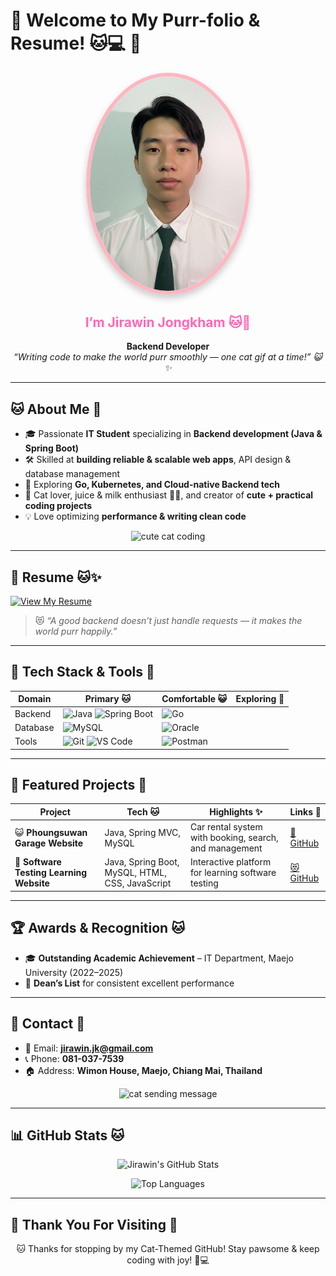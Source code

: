 # 🐾 Welcome to My Purr-folio & Resume! 🐱💻 🌸

<p align="center">
<img src="https://github.com/jirawin25460/jirawin25460/raw/main/profile.png"
     alt="Jirawin New Profile Picture"
     width="250"
     style="border-radius:50%; border:6px solid #FFB6C1; box-shadow:0 6px 12px rgba(0,0,0,0.2);"/>

</p>


<h2 align="center" style="color:#FF69B4;">I’m Jirawin Jongkham 🐱🐾</h2>

<p align="center">
  <strong>Backend Developer</strong><br/>
  <em>“Writing code to make the world purr smoothly — one cat gif at a time!” 😺✨</em>
</p>

---

## 🐱 About Me 🐾

- 🎓 Passionate **IT Student** specializing in **Backend development (Java & Spring Boot)**  
- 🛠 Skilled at **building reliable & scalable web apps**, API design & database management  
- 🌱 Exploring **Go, Kubernetes, and Cloud-native Backend tech**  
- 🐾 Cat lover, juice & milk enthusiast 🍹🥛, and creator of **cute + practical coding projects**  
- 💡 Love optimizing **performance & writing clean code**  

<p align="center">
  <img src="https://media.giphy.com/media/v6aOjy0Qo1fIA/giphy.gif" width="160" alt="cute cat coding"/>
</p>

---

## 📄 Resume 🐱✨

[![View My Resume](https://img.shields.io/badge/🐾%20View%20My%20Resume-FFB6C1?style=for-the-badge&logo=googledrive&logoColor=white)](https://drive.google.com/drive/u/0/folders/1kL14FrRxAjLkDPhZXxi1UVXTSrHmJcfA)

> 😻 *“A good backend doesn’t just handle requests — it makes the world purr happily.”*  

---

## 🧰 Tech Stack & Tools 🐾

<div align="center">

| Domain | Primary 🐱 | Comfortable 😺 | Exploring 🐾 |
|--------|------------|----------------|--------------|
| Backend | ![Java](https://img.shields.io/badge/Java-FF69B4?logo=java&logoColor=white) ![Spring Boot](https://img.shields.io/badge/Spring_Boot-FFB6C1?logo=springboot&logoColor=white) | ![Go](https://img.shields.io/badge/Go-ADD8E6?logo=go&logoColor=black) |  |
| Database |  ![MySQL](https://img.shields.io/badge/MySQL-87CEFA?logo=mysql&logoColor=white) | ![Oracle](https://img.shields.io/badge/Oracle-FF6347?logo=oracle&logoColor=white)  |  |
| Tools | ![Git](https://img.shields.io/badge/Git-FF4500?logo=git&logoColor=white) ![VS Code](https://img.shields.io/badge/VS_Code-6495ED?logo=visual-studio-code&logoColor=white) | ![Postman](https://img.shields.io/badge/Postman-FF8C69?logo=postman&logoColor=white)  |  |

</div>

---

## 📌 Featured Projects 🐾

| Project | Tech 🐱 | Highlights ✨ | Links 🐾 |
|---------|---------|--------------|----------|
| 😺 **Phoungsuwan Garage Website** | Java, Spring MVC, MySQL | Car rental system with booking, search, and management | [🐾 GitHub](https://github.com/jirawin25460/PhoungsuwanGarage) |
| 🐾 **Software Testing Learning Website** | Java, Spring Boot, MySQL, HTML, CSS, JavaScript | Interactive platform for learning software testing | [😻 GitHub](https://github.com/jirawin/agriclimate) |

---

## 🏆 Awards & Recognition 🐱

- 🎓 **Outstanding Academic Achievement** – IT Department, Maejo University (2022–2025)  
- 🐾 **Dean’s List** for consistent excellent performance  

---

## 💌 Contact 🐾

- 📧 Email: **jirawin.jk@gmail.com**  
- 📞 Phone: **081-037-7539**  
- 🏠 Address: **Wimon House, Maejo, Chiang Mai, Thailand**  

<p align="center">
  <img src="https://media.giphy.com/media/10dU7AN7xsi1I4/giphy.gif" width="100" alt="cat sending message"/>
</p>

---

## 📊 GitHub Stats 🐱

<p align="center">
  <img src="https://github-readme-stats.vercel.app/api?username=jirawin25460&show_icons=true&theme=catppuccin_mocha&hide_title=true" alt="Jirawin's GitHub Stats" />
</p>

<p align="center">
  <img src="https://github-readme-stats.vercel.app/api/top-langs/?username=jirawin25460&layout=compact&theme=catppuccin_mocha&hide_title=true" alt="Top Languages"/>
</p>

---

## 🙏 Thank You For Visiting 🐾

<p align="center">
  🐱 Thanks for stopping by my Cat-Themed GitHub! Stay pawsome & keep coding with joy! 🐾💻  
</p>
